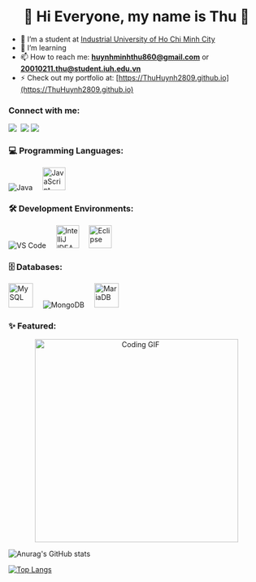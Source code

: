<h1 align="center">👋 Hi Everyone, my name is Thu 👋</h1>

- 🔭 I’m a student at [Industrial University of Ho Chi Minh City](https://iuh.edu.vn)
- 🌱 I’m learning 
- 📫 How to reach me: **huynhminhthu860@gmail.com** or **20010211.thu@student.iuh.edu.vn**
- ⚡ Check out my portfolio at: [https://ThuHuynh2809.github.io](https://ThuHuynh2809.github.io)

<h3 align="left">Connect with me:</h3>
<p align="left">
  <a href="https://www.facebook.com/profile.php?id=100022082081684&locale=vi_VN" target="_blank"><img src="https://img.icons8.com/bubbles/64/facebook-new.png"/></a>&nbsp;
  <a href="https://www.instagram.com/hmt_2809/" target="_blank"><img src="https://img.icons8.com/bubbles/64/linkedin.png"/></a>
  <a href="https://www.youtube.com/channel/UCHycFp1GVnDR046b0d2OdCQ" target="_blank"><img src="https://img.icons8.com/bubbles/64/youtube-squared.png"/></a>
</p>

### 💻 Programming Languages:
<p align="left">
  <img src="https://img.icons8.com/color/48/000000/java-coffee-cup-logo.png" alt="Java"/>&nbsp;&nbsp;&nbsp;&nbsp;
  <img src="https://upload.wikimedia.org/wikipedia/commons/9/99/Unofficial_JavaScript_logo_2.svg" alt="JavaScript" width="45"/>
</p>

### 🛠️ Development Environments:
<p align="left">
  <img src="https://upload.wikimedia.org/wikipedia/commons/thumb/9/9a/Visual_Studio_Code_1.35_icon.svg/45px-Visual_Studio_Code_1.35_icon.svg.png" alt="VS Code"/>&nbsp;&nbsp;&nbsp;&nbsp;
  <img src="https://resources.jetbrains.com/storage/products/company/brand/logos/IntelliJ_IDEA_icon.svg" alt="IntelliJ IDEA" width="45"/>&nbsp;&nbsp;&nbsp;&nbsp;  
  <img src="https://upload.wikimedia.org/wikipedia/commons/thumb/c/cf/Eclipse-SVG.svg/120px-Eclipse-SVG.svg.png" alt="Eclipse" width="45"/>
</p>

### 🗄️ Databases:
<p align="left">
   <img src="https://upload.wikimedia.org/wikipedia/commons/thumb/0/0a/MySQL_textlogo.svg/1280px-MySQL_textlogo.svg.png" alt="MySQL" width="48"/>&nbsp;&nbsp;&nbsp;&nbsp;
  <img src="https://img.icons8.com/color/48/000000/mongodb.png" alt="MongoDB"/>&nbsp;&nbsp;&nbsp;&nbsp;
  <img src="https://mariadb.com/wp-content/uploads/2019/11/mariadb-logo-vert_blue-transparent.png" alt="MariaDB" width="48"/>
</p>

### ✨ Featured:
<p align="center">
  <img src="https://media.giphy.com/media/3o7aD2saalBwwftBIY/giphy.gif" alt="Coding GIF" width="400"/>
</p>

![Anurag's GitHub stats](https://github-readme-stats.vercel.app/api?username=ThuHuynh2809&show_icons=true&theme=radical)

[![Top Langs](https://github-readme-stats.vercel.app/api/top-langs/?username=ThuHuynh2809&layout=compact)](https://github.com/anuraghazra/github-readme-stats)
